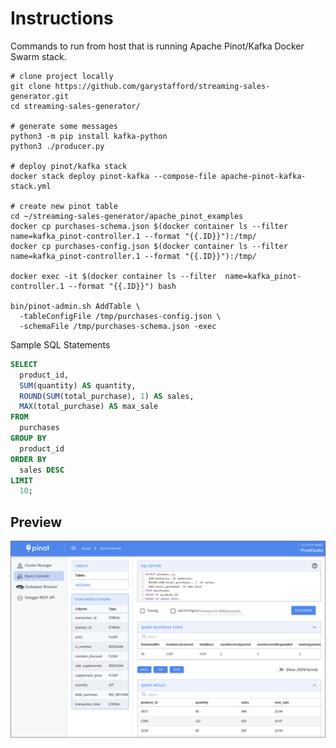 # Instructions

Commands to run from host that is running Apache Pinot/Kafka Docker Swarm stack.

```shell
# clone project locally
git clone https://github.com/garystafford/streaming-sales-generator.git
cd streaming-sales-generator/

# generate some messages
python3 -m pip install kafka-python
python3 ./producer.py

# deploy pinot/kafka stack
docker stack deploy pinot-kafka --compose-file apache-pinot-kafka-stack.yml

# create new pinot table
cd ~/streaming-sales-generator/apache_pinot_examples
docker cp purchases-schema.json $(docker container ls --filter  name=kafka_pinot-controller.1 --format "{{.ID}}"):/tmp/
docker cp purchases-config.json $(docker container ls --filter  name=kafka_pinot-controller.1 --format "{{.ID}}"):/tmp/

docker exec -it $(docker container ls --filter  name=kafka_pinot-controller.1 --format "{{.ID}}") bash

bin/pinot-admin.sh AddTable \
  -tableConfigFile /tmp/purchases-config.json \
  -schemaFile /tmp/purchases-schema.json -exec
```

Sample SQL Statements

```sql
SELECT
  product_id,
  SUM(quantity) AS quantity,
  ROUND(SUM(total_purchase), 1) AS sales,
  MAX(total_purchase) AS max_sale
FROM
  purchases
GROUP BY
  product_id
ORDER BY
  sales DESC
LIMIT
  10;
```

## Preview

![Pinot UI](screengrabs/pinot_ui.png)
